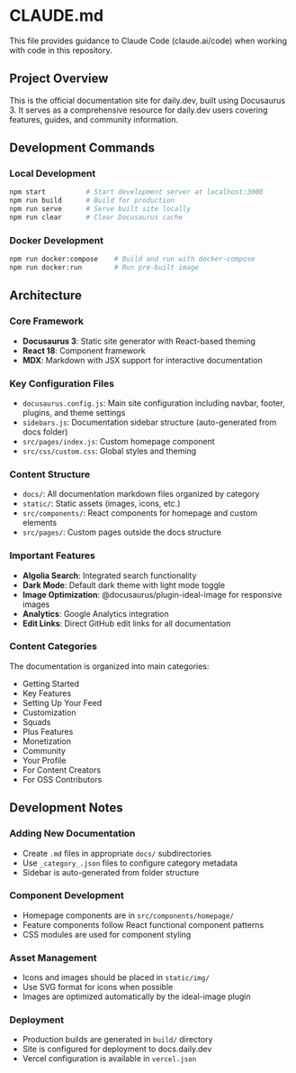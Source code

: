 # CLAUDE.md

This file provides guidance to Claude Code (claude.ai/code) when working with code in this repository.

## Project Overview

This is the official documentation site for daily.dev, built using Docusaurus 3. It serves as a comprehensive resource for daily.dev users covering features, guides, and community information.

## Development Commands

### Local Development
```bash
npm start          # Start development server at localhost:3000
npm run build      # Build for production  
npm run serve      # Serve built site locally
npm run clear      # Clear Docusaurus cache
```

### Docker Development
```bash
npm run docker:compose    # Build and run with docker-compose
npm run docker:run        # Run pre-built image
```

## Architecture

### Core Framework
- **Docusaurus 3**: Static site generator with React-based theming
- **React 18**: Component framework
- **MDX**: Markdown with JSX support for interactive documentation

### Key Configuration Files
- `docusaurus.config.js`: Main site configuration including navbar, footer, plugins, and theme settings
- `sidebars.js`: Documentation sidebar structure (auto-generated from docs folder)
- `src/pages/index.js`: Custom homepage component
- `src/css/custom.css`: Global styles and theming

### Content Structure
- `docs/`: All documentation markdown files organized by category
- `static/`: Static assets (images, icons, etc.)
- `src/components/`: React components for homepage and custom elements
- `src/pages/`: Custom pages outside the docs structure

### Important Features
- **Algolia Search**: Integrated search functionality
- **Dark Mode**: Default dark theme with light mode toggle
- **Image Optimization**: @docusaurus/plugin-ideal-image for responsive images
- **Analytics**: Google Analytics integration
- **Edit Links**: Direct GitHub edit links for all documentation

### Content Categories
The documentation is organized into main categories:
- Getting Started
- Key Features  
- Setting Up Your Feed
- Customization
- Squads
- Plus Features
- Monetization
- Community
- Your Profile
- For Content Creators
- For OSS Contributors

## Development Notes

### Adding New Documentation
- Create `.md` files in appropriate `docs/` subdirectories
- Use `_category_.json` files to configure category metadata
- Sidebar is auto-generated from folder structure

### Component Development
- Homepage components are in `src/components/homepage/`
- Feature components follow React functional component patterns
- CSS modules are used for component styling

### Asset Management
- Icons and images should be placed in `static/img/`
- Use SVG format for icons when possible
- Images are optimized automatically by the ideal-image plugin

### Deployment
- Production builds are generated in `build/` directory
- Site is configured for deployment to docs.daily.dev
- Vercel configuration is available in `vercel.json`
